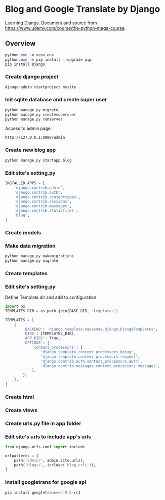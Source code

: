 # Blog and Google Translate by Django
Learning Django. Document and source from https://www.udemy.com/course/the-python-mega-course.

## Overview

```powershell
python.exe -m venv env
python.exe -m pip install --upgrade pip
pip install Django
```
### Create django project
```powershell
django-admin startproject mysite .
```

### Init sqlite database and create super user
```powershell
python manage.py migrate
python manage.py createsuperuser
python manage.py runserver
```

Access to admin page:
```
http://127.0.0.1:8000/admin
```

### Create new blog app
```powershell
python manage.py startapp blog
```

### Edit site's setting.py
```python
INSTALLED_APPS = [
    'django.contrib.admin',
    'django.contrib.auth',
    'django.contrib.contenttypes',
    'django.contrib.sessions',
    'django.contrib.messages',
    'django.contrib.staticfiles',
    'blog',
]

```

### Create models

### Make data migration
```powershell
python manage.py makemigrations
python manage.py migrate
```

### Create templates

### Edit site's setting.py
Define Template dir and add to configuration
```python
import os
TEMPLATES_DIR = os.path.join(BASE_DIR, 'templates')

TEMPLATES = [
    {
        'BACKEND': 'django.template.backends.django.DjangoTemplates',
        'DIRS': [TEMPLATES_DIR],
        'APP_DIRS': True,
        'OPTIONS': {
            'context_processors': [
                'django.template.context_processors.debug',
                'django.template.context_processors.request',
                'django.contrib.auth.context_processors.auth',
                'django.contrib.messages.context_processors.messages',
            ],
        },
    },
]
```

### Create html

### Create views

### Create urls.py file in app folder

### Edit site's urls to include app's urls
```python
from django.urls.conf import include

urlpatterns = [
    path('admin/', admin.site.urls),
    path('blogs/', include('blog.urls')),
]
```

### Install googletrans for google api 
```python
pip install googletrans==4.0.0-rc1
```
